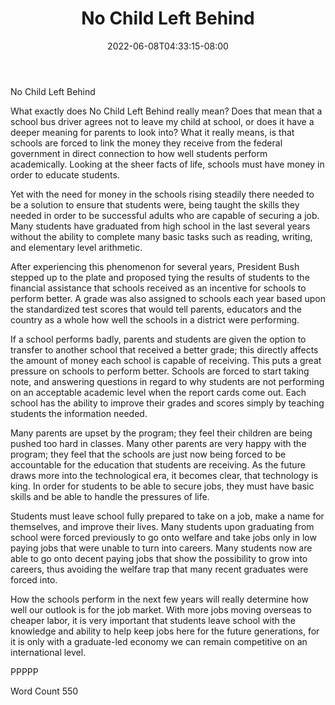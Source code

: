 ﻿---
title: "No Child Left Behind"
date: 2022-06-08T04:33:15-08:00
description: "TXT Tips for Web Success"
featured_image: "/images/TXT.jpg"
tags: ["TXT"]
---

No Child Left Behind


What exactly does No Child Left Behind really mean?  Does that mean that a school bus driver agrees not to leave my child at school, or does it have a deeper meaning for parents to look into?  What it really means, is that schools are forced to link the money they receive from the federal government in direct connection to how well students perform academically.  Looking at the sheer facts of life, schools must have money in order to educate students.  

Yet with the need for money in the schools rising steadily there needed to be a solution to ensure that students were, being taught the skills they needed in order to be successful adults who are capable of securing a job.  Many students have graduated from high school in the last several years without the ability to complete many basic tasks such as reading, writing, and elementary level arithmetic.  

After experiencing this phenomenon for several years, President Bush stepped up to the plate and proposed tying the results of students to the financial assistance that schools received as an incentive for schools to perform better.  A grade was also assigned to schools each year based upon the standardized test scores that would tell parents, educators and the country as a whole how well the schools in a district were performing.  

If a school performs badly, parents and students are given the option to transfer to another school that received a better grade; this directly affects the amount of money each school is capable of receiving.  This puts a great pressure on schools to perform better.  Schools are forced to start taking note, and answering questions in regard to why students are not performing on an acceptable academic level when the report cards come out.  Each school has the ability to improve their grades and scores simply by teaching students the information needed.

Many parents are upset by the program; they feel their children are being pushed too hard in classes.  Many other parents are very happy with the program; they feel that the schools are just now being forced to be accountable for the education that students are receiving.  As the future draws more into the technological era, it becomes clear, that technology is king.  In order for students to be able to secure jobs, they must have basic skills and be able to handle the pressures of life.

Students must leave school fully prepared to take on a job, make a name for themselves, and improve their lives.  Many students upon graduating from school were forced previously to go onto welfare and take jobs only in low paying jobs that were unable to turn into careers.  Many students now are able to go onto decent paying jobs that show the possibility to grow into careers, thus avoiding the welfare trap that many recent graduates were forced into.  

How the schools perform in the next few years will really determine how well our outlook is for the job market.  With more jobs moving overseas to cheaper labor, it is very important that students leave school with the knowledge and ability to help keep jobs here for the future generations, for it is only with a graduate-led economy we can remain competitive on an international level.

PPPPP

Word Count 550


